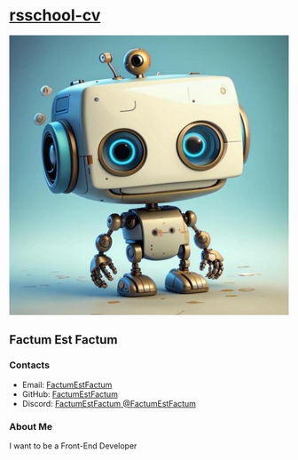 # [rsschool-cv](https://github.com/FactumEstFactum/rsschool-cv)  

![avatar](Rob0101.jpg)  

## Factum Est Factum  

### Contacts  
- Email: [FactumEstFactum](Factumestfactum@proton.me)  
- GitHub: [FactumEstFactum](https://github.com/FactumEstFactum)  
- Discord: [FactumEstFactum @FactumEstFactum](factumestfactum)  

### About Me  
I want to be a Front-End Developer  
